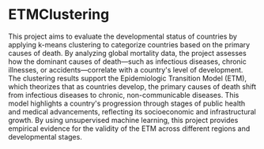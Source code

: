 # ETMClustering

This project aims to evaluate the developmental status of countries by applying k-means clustering to categorize countries based on the primary causes of death. By analyzing global mortality data, the project assesses how the dominant causes of death—such as infectious diseases, chronic illnesses, or accidents—correlate with a country's level of development. The clustering results support the Epidemiologic Transition Model (ETM), which theorizes that as countries develop, the primary causes of death shift from infectious diseases to chronic, non-communicable diseases. This model highlights a country's progression through stages of public health and medical advancements, reflecting its socioeconomic and infrastructural growth. By using unsupervised machine learning, this project provides empirical evidence for the validity of the ETM across different regions and developmental stages.
